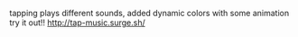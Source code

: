 tapping plays different sounds, added dynamic colors with some animation
try it out!!
http://tap-music.surge.sh/
